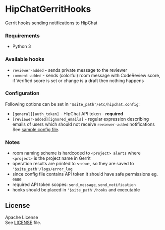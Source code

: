 # HipChatGerritHooks
Gerrit hooks sending notifications to HipChat

### Requirements
- Python 3

### Available hooks
- `reviewer-added` - sends private message to the reviewer
- `comment-added` - sends (colorful) room message with CodeReview score, if Verified score is set or change is a draft then nothing happens

### Configuration
Following options can be set in `'$site_path'/etc/hipchat.config`:
- `[general][auth_token]` - HipChat API token - **required**
- `[reviewer-added][ignored_emails]` - regular expression describing emails of users which should not receive `reviewer-added` notifications
See [sample config file](etc/hipchat.config).

### Notes
- room naming scheme is hardcoded to `<project> alerts` where `<project>` is the project name in Gerrit
- operation results are printed to `stdout`, so they are saved to `'$site_path'/logs/error_log`
- since config file contains API token it should have safe permissions eg. `0600`
- required API token scopes: `send_message`, `send_notification`
- hooks should be placed in `'$site_path'/hooks` and executable

## License
Apache License<br>
See [LICENSE](LICENSE) file.

